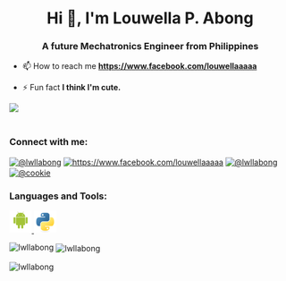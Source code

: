 <h1 align="center">Hi 👋, I'm Louwella P. Abong</h1>
<h3 align="center">A future Mechatronics Engineer from Philippines</h3>

- 📫 How to reach me **https://www.facebook.com/louwellaaaaa**

- ⚡ Fun fact **I think I'm cute.**

<img src="https://user-images.githubusercontent.com/74038190/213760705-0d5bf320-4f43-4352-b74b-0889ae726bf7.gif" width="400">
<br><br>

<h3 align="left">Connect with me:</h3>
<p align="left">
<a href="https://twitter.com/@lwllabong" target="blank"><img align="center" src="https://raw.githubusercontent.com/rahuldkjain/github-profile-readme-generator/master/src/images/icons/Social/twitter.svg" alt="@lwllabong" height="30" width="40" /></a>
<a href="https://fb.com/https://www.facebook.com/louwellaaaaa" target="blank"><img align="center" src="https://raw.githubusercontent.com/rahuldkjain/github-profile-readme-generator/master/src/images/icons/Social/facebook.svg" alt="https://www.facebook.com/louwellaaaaa" height="30" width="40" /></a>
<a href="https://instagram.com/@lwllabong" target="blank"><img align="center" src="https://raw.githubusercontent.com/rahuldkjain/github-profile-readme-generator/master/src/images/icons/Social/instagram.svg" alt="@lwllabong" height="30" width="40" /></a>
<a href="https://discord.gg/@cookie" target="blank"><img align="center" src="https://raw.githubusercontent.com/rahuldkjain/github-profile-readme-generator/master/src/images/icons/Social/discord.svg" alt="@cookie" height="30" width="40" /></a>
</p>

<h3 align="left">Languages and Tools:</h3>
<p align="left"> <a href="https://developer.android.com" target="_blank" rel="noreferrer"> <img src="https://raw.githubusercontent.com/devicons/devicon/master/icons/android/android-original-wordmark.svg" alt="android" width="40" height="40"/> </a> <a href="https://www.python.org" target="_blank" rel="noreferrer"> <img src="https://raw.githubusercontent.com/devicons/devicon/master/icons/python/python-original.svg" alt="python" width="40" height="40"/> </a> </p>

<p><img align="left" src="https://github-readme-stats.vercel.app/api/top-langs?username=lwllabong&show_icons=true&locale=en&layout=compact" alt="lwllabong" /></p>

<p>&nbsp;<img align="center" src="https://github-readme-stats.vercel.app/api?username=lwllabong&show_icons=true&locale=en" alt="lwllabong" /></p>

<p><img align="center" src="https://github-readme-streak-stats.herokuapp.com/?user=lwllabong&" alt="lwllabong" /></p>

